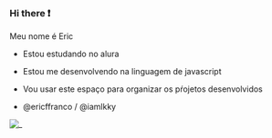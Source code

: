 ### Hi there ❗

Meu nome é Eric

- Estou estudando no alura

- Estou me desenvolvendo na linguagem de javascript
- Vou usar este espaço para organizar os pŕojetos desenvolvidos


 - @ericffranco / @iamlkky


![_](https://media.tenor.com/-tqk8Zp14pcAAAAM/afonsinha-folkloreperry.gif)
